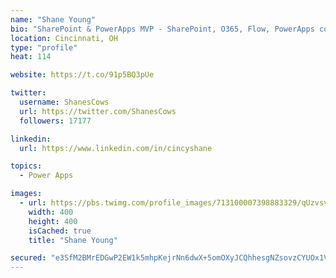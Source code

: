 ```yaml
---
name: "Shane Young"
bio: "SharePoint & PowerApps MVP - SharePoint, O365, Flow, PowerApps consulting? @PowerApps911 | Pure Snark? You found it."
location: Cincinnati, OH
type: "profile"
heat: 114

website: https://t.co/91p5BQ3pUe

twitter:
  username: ShanesCows
  url: https://twitter.com/ShanesCows
  followers: 17177

linkedin:
  url: https://www.linkedin.com/in/cincyshane

topics:
  - Power Apps

images:
  - url: https://pbs.twimg.com/profile_images/713100007398883329/qUzvsvQ3_400x400.jpg
    width: 400
    height: 400
    isCached: true
    title: "Shane Young"

secured: "e3SfM2BMrEDGwP2EW1k5mhpKejrNn6dwX+5omOXyJCQhhesgNZsovzCYUOx1V89d+CEyYHWgJM8gwXfLdOp8tToEz1g9FqcgAjW+2OCOlcwDOl8fRh8OtnS/2+wMzGh9dADYhNwbVQ87Apj3CXYGC2UYAYk1JgyuyoiPP7vIWjl8eHB+NvWP4pOtBU02m1kYHnSM+Lzb/L5w7A6dh6kiByCHLOCevAeDhi5b+XeowWxFfil4xZXlyR5LmQWQx+KzOKmKERsXDogzPZGGZqoP+QWYSwcD86SRJNk2DGnaZh122keSqplQElqbchpgZHOealZsdDuxWgUH87PnFAlh5rdDQ5OLbOPlpU9ruKT/QkQEenNMVA5oSmWPNtXHm9/c+z3cDo8O2Tz22vvDVfck2Ym80yafvjHAP9MquVAzOcw=;pAj7umaF2YTSP2kK7ng6jQ=="
---
```


